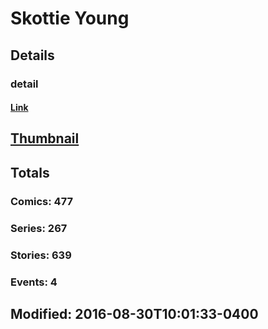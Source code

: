 # Skottie  Young 
## Details
### detail
#### [Link](http://marvel.com/comics/creators/7190/skottie_young?utm_campaign=apiRef&utm_source=225578a89fc76f3d20fbffda5d17a88d)
## [Thumbnail](http://i.annihil.us/u/prod/marvel/i/mg/8/f0/4bc319e316ae3.jpg)
## Totals
### Comics: 477
### Series: 267
### Stories: 639
### Events: 4
## Modified: 2016-08-30T10:01:33-0400